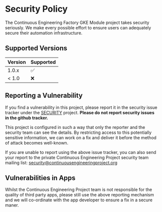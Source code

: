# Security Policy

The Continuous Engineering Factory GKE Module project takes security seriously. We make every possible effort to ensure users can adequately secure their automation infrastructure.

## Supported Versions

| Version | Supported          |
| ------- | ------------------ |
| 1.0.x   | :white_check_mark: |
| < 1.0   | :x:                |


## Reporting a Vulnerability

If you find a vulnerability in this project, please report it in the security issue tracker under the [SECURITY](https://continuousengineeringproject.myjetbrains.com/youtrack/newIssue?project=SEC) project. **Please do not report security issues in the github tracker.**

This project is configured in such a way that only the reporter and the security team can see the details. By restricting access to this potentially sensitive information, we can work on a fix and deliver it before the method of attack becomes well-known.

If you are unable to report using the above issue tracker, you can also send your report to the private Continuous Engineering Project security team mailing list: security@continuousengineeringproject.org

## Vulnerabilities in Apps

Whilst the Continuous Engineering Project team is not responsible for the quality of third party apps, please still use the above reporting mechanism and we will co-ordinate with the app developer to ensure a fix in a secure maner.